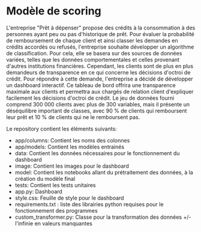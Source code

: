 # Modèle de scoring

L'entreprise "Prêt à dépenser" propose des crédits à la consommation à des personnes ayant peu ou pas d'historique de prêt. Pour évaluer la probabilité de remboursement de chaque client et ainsi classer les demandes en crédits accordés ou refusés, l'entreprise souhaite développer un algorithme de classification.
Pour cela, elle se basera sur des sources de données variées, telles que les données comportementales et celles provenant d'autres institutions financières.
Cependant, les clients sont de plus en plus demandeurs de transparence en ce qui concerne les décisions d'octroi de crédit. Pour répondre à cette demande, l'entreprise a décidé de développer un dashboard interactif. Ce tableau de bord offrira une transparence maximale aux clients et permettra aux chargés de relation client d'expliquer facilement les décisions d'octroi de crédit.
Le jeu de données fourni comprend 300 000 clients avec plus de 300 variables, mais il présente un déséquilibre important de classes, avec 90 % de clients qui remboursent leur prêt et 10 % de clients qui ne le remboursent pas.


Le repository contient les éléments suivants:

- app/columns: Contient les noms des colonnes
- app/models: Contient les modèles entrainés
- data: Contient les données nécessaires pour le fonctionnement du dashboard
- image: Contient les images pour le dashboard
- model: Contient les notebooks allant du prétraitement des données, à la création du modèle final
- tests: Contient les tests unitaires
- app.py: Dashboard
- style.css: Feuille de style pour le dashboard
- requirements.txt : liste des librairies python requises pour le fonctionnement des programmes
- custom_transformer.py: Classe pour la transformation des données +/- l'infinie en valeurs manquantes

